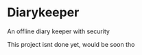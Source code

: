 # Diarykeeper
An offline diary keeper with security

This project isnt done yet, would be soon tho 
